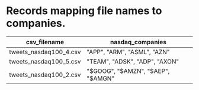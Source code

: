 # Records mapping file names to companies.


| csv_filename   | nasdaq_companies   |
|------------|------------|
| tweets_nasdaq100_4.csv   | "APP", "ARM", "ASML", "AZN"    |
| tweets_nasdaq100_5.csv   | "TEAM", "ADSK", "ADP", "AXON"    |
| tweets_nasdaq100_2.csv   | "$GOOG", "$AMZN", "$AEP", "$AMGN"    |
